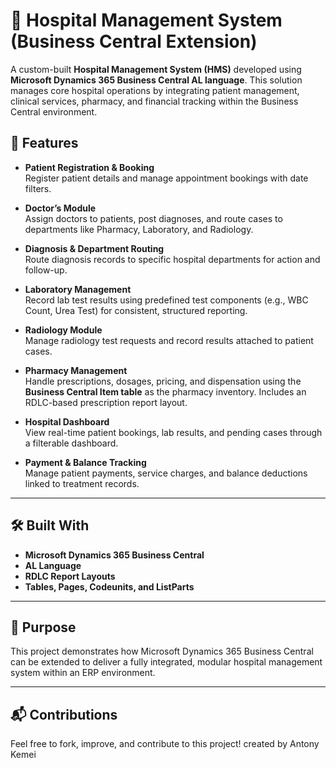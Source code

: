 # 📑 Hospital Management System (Business Central Extension)

A custom-built **Hospital Management System (HMS)** developed using **Microsoft Dynamics 365 Business Central AL language**. This solution manages core hospital operations by integrating patient management, clinical services, pharmacy, and financial tracking within the Business Central environment.


## 🎯 Features

- **Patient Registration & Booking**  
  Register patient details and manage appointment bookings with date filters.

- **Doctor’s Module**  
  Assign doctors to patients, post diagnoses, and route cases to departments like Pharmacy, Laboratory, and Radiology.

- **Diagnosis & Department Routing**  
  Route diagnosis records to specific hospital departments for action and follow-up.

- **Laboratory Management**  
  Record lab test results using predefined test components (e.g., WBC Count, Urea Test) for consistent, structured reporting.

- **Radiology Module**  
  Manage radiology test requests and record results attached to patient cases.

- **Pharmacy Management**  
  Handle prescriptions, dosages, pricing, and dispensation using the **Business Central Item table** as the pharmacy inventory. Includes an RDLC-based prescription report layout.

- **Hospital Dashboard**  
  View real-time patient bookings, lab results, and pending cases through a filterable dashboard.

- **Payment & Balance Tracking**  
  Manage patient payments, service charges, and balance deductions linked to treatment records.

---

## 🛠️ Built With

- **Microsoft Dynamics 365 Business Central**
- **AL Language**
- **RDLC Report Layouts**
- **Tables, Pages, Codeunits, and ListParts**

---

## 📌 Purpose

This project demonstrates how Microsoft Dynamics 365 Business Central can be extended to deliver a fully integrated, modular hospital management system within an ERP environment.

---

## 📬 Contributions

Feel free to fork, improve, and contribute to this project!
created by Antony Kemei

